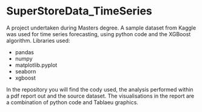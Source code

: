 # SuperStoreData_TimeSeries
A project undertaken during Masters degree. A sample dataset from Kaggle was used for time series forecasting, using python code and the XGBoost algorithm.
Libraries used:
- pandas
- numpy
- matplotlib.pyplot
- seaborn
- xgboost

In the repository you will find the cody used, the analysis performed within a pdf report out and the source dataset. The visualisations in the report are a combination of python code and Tablaeu graphics.
